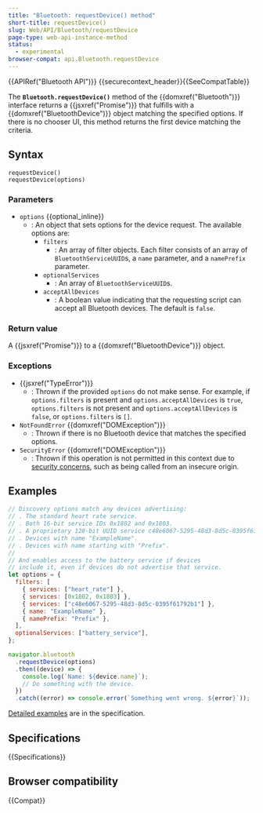 ```yaml
---
title: "Bluetooth: requestDevice() method"
short-title: requestDevice()
slug: Web/API/Bluetooth/requestDevice
page-type: web-api-instance-method
status:
  - experimental
browser-compat: api.Bluetooth.requestDevice
---
```


{{APIRef("Bluetooth API")}} {{securecontext_header}}{{SeeCompatTable}}

The **`Bluetooth.requestDevice()`** method of the {{domxref("Bluetooth")}} interface returns a {{jsxref("Promise")}} that fulfills with a {{domxref("BluetoothDevice")}} object matching the specified options.
If there is no chooser UI, this method returns the first device matching the criteria.

## Syntax

```js-nolint
requestDevice()
requestDevice(options)
```

### Parameters

- `options` {{optional_inline}}
  - : An object that sets options for the device request.
    The available options are:
    - `filters`
      - : An array of filter objects.
        Each filter consists of an array of `BluetoothServiceUUID`s, a `name` parameter, and a `namePrefix` parameter.
    - `optionalServices`
      - : An array of `BluetoothServiceUUID`s.
    - `acceptAllDevices`
      - : A boolean value indicating that the requesting script can accept all Bluetooth devices.
        The default is `false`.

### Return value

A {{jsxref("Promise")}} to a {{domxref("BluetoothDevice")}} object.

### Exceptions

- {{jsxref("TypeError")}}
  - : Thrown if the provided `options` do not make sense.
    For example, if `options.filters` is present and `options.acceptAllDevices` is `true`, `options.filters` is not present and `options.acceptAllDevices` is `false`, or `options.filters` is `[]`.
- `NotFoundError` {{domxref("DOMException")}}
  - : Thrown if there is no Bluetooth device that matches the specified options.
- `SecurityError` {{domxref("DOMException")}}
  - : Thrown if this operation is not permitted in this context due to [security concerns](/en-US/docs/Web/API/Web_Bluetooth_API#security_considerations), such as being called from an insecure origin.

## Examples

```js
// Discovery options match any devices advertising:
// . The standard heart rate service.
// . Both 16-bit service IDs 0x1802 and 0x1803.
// . A proprietary 128-bit UUID service c48e6067-5295-48d3-8d5c-0395f61792b1.
// . Devices with name "ExampleName".
// . Devices with name starting with "Prefix".
//
// And enables access to the battery service if devices
// include it, even if devices do not advertise that service.
let options = {
  filters: [
    { services: ["heart_rate"] },
    { services: [0x1802, 0x1803] },
    { services: ["c48e6067-5295-48d3-8d5c-0395f61792b1"] },
    { name: "ExampleName" },
    { namePrefix: "Prefix" },
  ],
  optionalServices: ["battery_service"],
};

navigator.bluetooth
  .requestDevice(options)
  .then((device) => {
    console.log(`Name: ${device.name}`);
    // Do something with the device.
  })
  .catch((error) => console.error(`Something went wrong. ${error}`));
```

[Detailed examples](https://webbluetoothcg.github.io/web-bluetooth/#example-filter-by-services) are in the specification.

## Specifications

{{Specifications}}

## Browser compatibility

{{Compat}}
